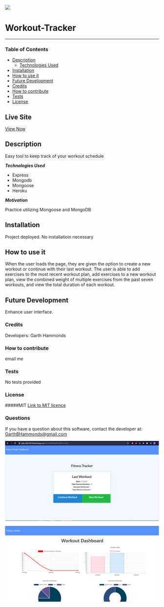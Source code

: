 [<img src="https://img.shields.io/badge/License-MIT-%23cdd755.svg?style=flat-square">](<https://opensource.org/licenses/MIT>)
# Workout-Tracker <!-- omit in toc -->
--- 
### Table of Contents

- [Description](#description)
  - [Technologies Used](#technologies-used)
- [Installation](#installation)
- [How to use it](#how-to-use-it)
- [Future Development](#future-development)
- [Credits](#credits)
- [How to contribute](#how-to-contribute)
- [Tests](#tests)
- [License](#license)

## Live Site
[View Now](https://salty-cliffs-88136.herokuapp.com/?id=60504ff0e445a3001517ae3b)

## Description
Easy tool to keep track of your workout schedule

___Technologies Used___
- Express
- Mongodb
- Mongoose
- Heroku


___Motivation___

Practice utilizing Mongoose and MongoDB

## Installation
Project deployed. No installatioin necessary

## How to use it
When the user loads the page, they are given the option to create a new workout or continue with their last workout. The user is able to add exercises to the most recent workout plan, add exercises to a new workout plan, view the combined weight of multiple exercises from the past seven workouts, and view the total duration of each workout. 

## Future Development
Enhance user interface.

### Credits
Developers: Garth Hammonds
### How to contribute
email me

### Tests
No tests provided

### License
#####MIT
[Link to MIT licence](https://opensource.org/licenses/MIT)

### Questions
If you have a question about this software, contact the developer at:
GarthBHammonds@gmail.com

![Screenshot](assets/screenshot.JPG "Screenshot")

![Screenshot](assets/screenshot2.JPG "Screenshot")
